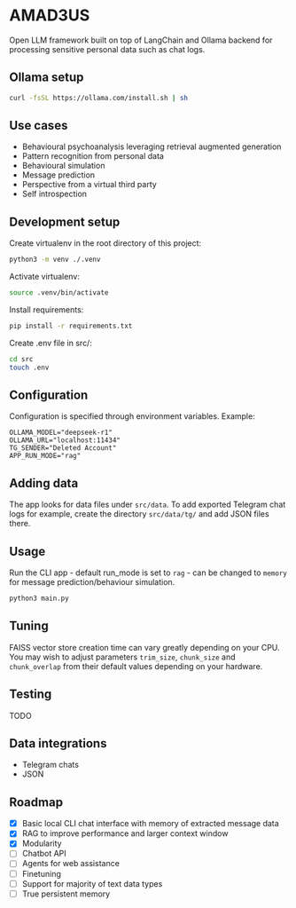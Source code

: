 # AMAD3US

Open LLM framework built on top of LangChain and Ollama backend for processing sensitive personal data such as chat logs.

## Ollama setup

```sh
curl -fsSL https://ollama.com/install.sh | sh
```

## Use cases

- Behavioural psychoanalysis leveraging retrieval augmented generation
- Pattern recognition from personal data
- Behavioural simulation
- Message prediction
- Perspective from a virtual third party
- Self introspection

## Development setup

Create virtualenv in the root directory of this project:

```sh
python3 -m venv ./.venv
```

Activate virtualenv:

```sh
source .venv/bin/activate
```

Install requirements:

```sh
pip install -r requirements.txt
```

Create .env file in src/:

```sh
cd src
touch .env
```

## Configuration

Configuration is specified through environment variables. Example:

```
OLLAMA_MODEL="deepseek-r1"
OLLAMA_URL="localhost:11434"
TG_SENDER="Deleted Account"
APP_RUN_MODE="rag"
```

## Adding data

The app looks for data files under `src/data`. To add exported Telegram chat logs for example, create the directory `src/data/tg/` and add JSON files there.

## Usage

Run the CLI app - default run_mode is set to `rag` - can be changed to `memory` for message prediction/behaviour simulation.

```sh
python3 main.py
```

## Tuning

FAISS vector store creation time can vary greatly depending on your CPU. You may wish to adjust parameters `trim_size`, `chunk_size` and `chunk_overlap` from their default values depending on your hardware.

## Testing

TODO

## Data integrations

- Telegram chats
- JSON

## Roadmap

- [x] Basic local CLI chat interface with memory of extracted message data
- [x] RAG to improve performance and larger context window
- [x] Modularity
- [ ] Chatbot API
- [ ] Agents for web assistance
- [ ] Finetuning
- [ ] Support for majority of text data types
- [ ] True persistent memory
